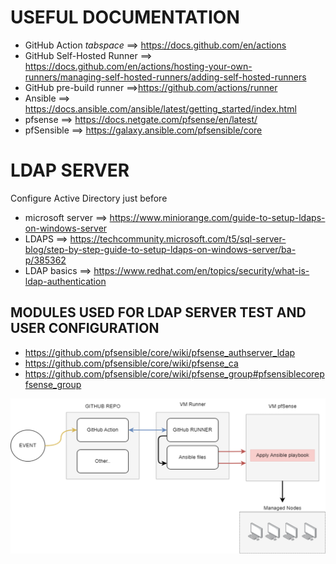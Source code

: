 # USEFUL DOCUMENTATION
* GitHub Action *tabspace* ==> https://docs.github.com/en/actions
* GitHub Self-Hosted Runner ==> https://docs.github.com/en/actions/hosting-your-own-runners/managing-self-hosted-runners/adding-self-hosted-runners
* GitHub pre-build runner ==>https://github.com/actions/runner
* Ansible ==> https://docs.ansible.com/ansible/latest/getting_started/index.html
* pfsense ==> https://docs.netgate.com/pfsense/en/latest/
* pfSensible ==> https://galaxy.ansible.com/pfsensible/core

# LDAP SERVER
Configure Active Directory just before
* microsoft server ==> https://www.miniorange.com/guide-to-setup-ldaps-on-windows-server
* LDAPS ==> https://techcommunity.microsoft.com/t5/sql-server-blog/step-by-step-guide-to-setup-ldaps-on-windows-server/ba-p/385362
* LDAP basics ==> https://www.redhat.com/en/topics/security/what-is-ldap-authentication

## MODULES USED FOR LDAP SERVER TEST AND USER CONFIGURATION
* https://github.com/pfsensible/core/wiki/pfsense_authserver_ldap
* https://github.com/pfsensible/core/wiki/pfsense_ca
* https://github.com/pfsensible/core/wiki/pfsense_group#pfsensiblecorepfsense_group

![Infra](infra.png)